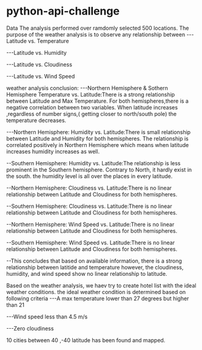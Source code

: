 # python-api-challenge
Data
The analysis performed over ramdomly selected 500 locations. The purpose of the weather analysis is to observe any relationship between 
---Latitude vs. Temperature

---Latitude vs. Humidity

---Latitude vs. Cloudiness

---Latitude vs. Wind Speed

weather analysis conclusion:
---Northern Hemisphere & Sothern Hemisphere Temperature vs. Latitude:There is a strong relationship between Latitude and Max Temperature. For both hemispheres,there is a negative correlation between two variables. When latitude increases ,regardless of number signs,( getting closer to north/south pole) the temperature decreases.

---Northern Hemisphere: Humidity vs. Latitude:There is small relationship between Latitude and Humidity for both hemispheres. The relationship is correlated positively in Northern Hemisphere which means when latitude increases humidity increases as well. 

--Southern Hemisphere: Humidity vs. Latitude:The relationship is less prominent in the Southern hemisphere. Contrary to North, it hardly exist in the south. the humidity level is all over the places in every latitude.

--Northern Hemisphere: Cloudiness vs. Latitude:There is no linear relationship between Latitude and Cloudiness for both hemispheres. 

--Southern Hemisphere: Cloudiness vs. Latitude:There is no linear relationship between Latitude and Cloudiness for both hemispheres. 

--Northern Hemisphere: Wind Speed vs. Latitude:There is no linear relationship between Latitude and Cloudiness for both hemispheres. 

--Southern Hemisphere: Wind Speed vs. Latitude:There is no linear relationship between Latitude and Cloudiness for both hemispheres. 
 
--This concludes that based on available information, there is a strong relationship between latitide and temperature however, the cloudiness, humidity, and wind speed show no linear relationship to latitude.

Based on the weather analysis, we haev try to create hotel list with the ideal weather conditions. the ideal weather condition is determined based on following criteria
---A max temperature lower than 27 degrees but higher than 21

---Wind speed less than 4.5 m/s

---Zero cloudiness

10 cities between 40 ,-40 latitude has been found and mapped.
